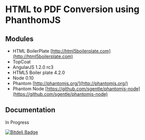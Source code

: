 # HTML to PDF Conversion using PhanthomJS


## Modules

* HTML BoilerPlate [http://html5boilerplate.com](http://html5boilerplate.com)
* TopCoat
* AngularJS 1.2.0 rc3
* HTML5 Boiler plate 4.2.0
* Node 0.10
* Phantom [http://phantomjs.org/](http://phantomjs.org/)
* Phantom Node [https://github.com/sgentle/phantomjs-node](https://github.com/sgentle/phantomjs-node)

## Documentation

In Progress



[![Bitdeli Badge](https://d2weczhvl823v0.cloudfront.net/frozonfreak/html-to-pdf-conversion-with-phantomjs/trend.png)](https://bitdeli.com/free "Bitdeli Badge")

